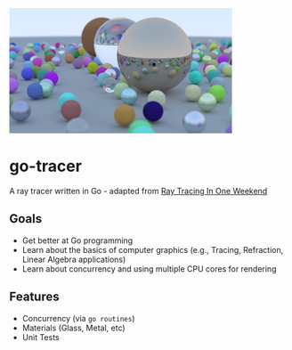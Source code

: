 ![Final Image](images/out8.jpg)


# go-tracer
A ray tracer written in Go - adapted from [Ray Tracing In One Weekend](https://raytracing.github.io/books/RayTracingInOneWeekend.html)

## Goals
- Get better at Go programming
- Learn about the basics of computer graphics (e.g., Tracing, Refraction, Linear Algebra applications)
- Learn about concurrency and using multiple CPU cores for rendering

## Features
- Concurrency (via `go routines`)
- Materials (Glass, Metal, etc) 
- Unit Tests
